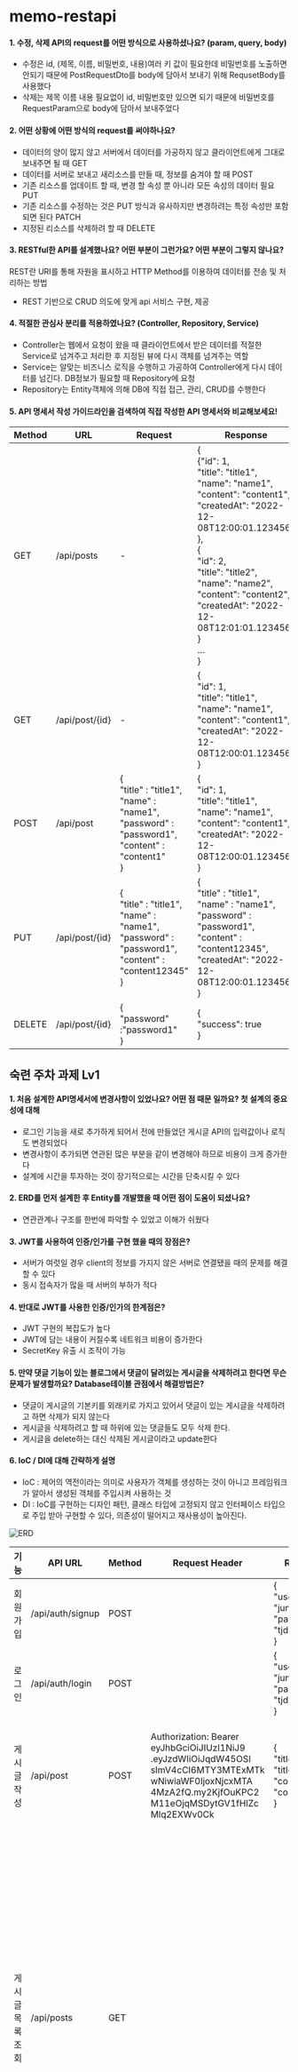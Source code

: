 # memo-restapi

#### 1. 수정, 삭제 API의 request를 어떤 방식으로 사용하셨나요? (param, query, body)
- 수정은 id, (제목, 이름, 비밀번호, 내용)여러 키 값이 필요한데 비밀번호를 노출하면 안되기 때문에 PostRequestDto를 body에 담아서 보내기 위해 RequsetBody를 사용했다
- 삭제는 제목 이름 내용 필요없이 id, 비밀번호만 있으면 되기 때문에 비밀번호를 RequestParam으로 body에 담아서 보내주었다

#### 2. 어떤 상황에 어떤 방식의 request를 써야하나요?
- 데이터의 양이 많지 않고 서버에서 데이터를 가공하지 않고 클라이언트에게 그대로 보내주면 될 때 GET
- 데이터를 서버로 보내고 새리소스를 만들 때, 정보를 숨겨야 할 때 POST
- 기존 리소스를 업데이트 할 때, 변경 할 속성 뿐 아니라 모든 속성의 데이터 필요 PUT
- 기존 리소스를 수정하는 것은 PUT 방식과 유사하지만 변경하려는 특정 속성만 포함되면 된다 PATCH
- 지정된 리소스를 삭제하려 할 때 DELETE


#### 3. RESTful한 API를 설계했나요? 어떤 부분이 그런가요? 어떤 부분이 그렇지 않나요?
REST란 URI를 통해 자원을 표시하고 HTTP Method를 이용하여 데이터를 전송 및 처리하는 방법
- REST 기반으로 CRUD 의도에 맞게 api 서비스 구현, 제공


#### 4. 적절한 관심사 분리를 적용하였나요? (Controller, Repository, Service)
- Controller는 웹에서 요청이 왔을 때 클라이언트에서 받은 데이터를 적절한 Service로 넘겨주고 처리한 후 지정된 뷰에 다시 객체를 넘겨주는 역할
- Service는 알맞는 비즈니스 로직을 수행하고 가공하여 Controller에게 다시 데이터를 넘긴다. DB정보가 필요할 때 Repository에 요청
- Repository는 Entity객체에 의해 DB에 직접 접근, 관리, CRUD를 수행한다


#### 5. API 명세서 작성 가이드라인을 검색하여 직접 작성한 API 명세서와 비교해보세요!

| Method | URL | Request | Response                                                                                                                                                                                                                                                                                              |
| --- | --- | --- |-------------------------------------------------------------------------------------------------------------------------------------------------------------------------------------------------------------------------------------------------------------------------------------------------------|
| GET | /api/posts | - | {<br/>{"id": 1,<br/>"title": "title1",<br/>"name": "name1",<br/>"content": "content1",<br/>"createdAt": "2022-12-08T12:00:01.123456”<br/> }, <br/>{<br/>"id": 2,<br/>"title": "title2",<br/>"name": "name2",<br/>"content": "content2",<br/>"createdAt": "2022-12-08T12:01:01.123456” }<br/> … <br/>} | 
| GET | /api/post/{id} | - | {<br/>"id": 1,<br/>"title": "title1",<br/>"name": "name1",<br/>"content": "content1",<br/>"createdAt": "2022-12-08T12:00:01.123456”<br/>}                                                                                                                                                             |
| POST | /api/post | {<br/>"title" : "title1",<br/>"name" : "name1",<br/>"password" : "password1",<br/>"content" : "content1"<br/>} | {<br/>"id": 1,<br/>"title": "title1",<br/>"name": "name1",<br/>"content": "content1",<br/>"createdAt": "2022-12-08T12:00:01.123456”<br/>}                                                                                                                                                             |
| PUT | /api/post/{id} | {<br/>"title" : "title1",<br/>"name" : "name1",<br/>"password" : "password1",<br/>"content" : "content12345"<br/>} | {<br/>"title" : "title1",<br/>"name" : "name1",<br/>"password" : "password1",<br/>"content" : "content12345",<br/>"createdAt": "2022-12-08T12:00:01.123456”<br/>}                                                                                                                                                    |
| DELETE | /api/post/{id} | {<br/>"password" :"password1"<br/>} | {<br/>"success": true<br/>}                                                                                                                                                                                                                                                                           |




## 숙련 주차 과제 Lv1

#### 1. 처음 설계한 API명세서에 변경사항이 있었나요? 어떤 점 때문 일까요? 첫 설계의 중요성에 대해
- 로그인 기능을 새로 추가하게 되어서 전에 만들었던 게시글 API의 입력값이나 로직도 변경되었다
- 변경사항이 추가되면 연관된 많은 부분을 같이 변경해야 하므로 비용이 크게 증가한다 
- 설계에 시간을 투자하는 것이 장기적으로는 시간을 단축시킬 수 있다

#### 2. ERD를 먼저 설계한 후 Entity를 개발했을 때 어떤 점이 도움이 되셨나요?
- 연관관계나 구조를 한번에 파악할 수 있었고 이해가 쉬웠다

#### 3. JWT를 사용하여 인증/인가를 구현 했을 때의 장점은?
- 서버가 여럿일 경우 client의 정보를 가지지 않은 서버로 연결됐을 때의 문제를 해결할 수 있다
- 동시 접속자가 많을 때 서버의 부하가 적다

#### 4. 반대로 JWT를 사용한 인증/인가의 한계점은?
- JWT 구현의 복잡도가 높다
- JWT에 담는 내용이 커질수록 네트워크 비용이 증가한다
- SecretKey 유출 시 조작이 가능

#### 5. 만약 댓글 기능이 있는 블로그에서 댓글이 달려있는 게시글을 삭제하려고 한다면 무슨 문제가 발생할까요? Database테이블 관점에서 해결방법은?
- 댓글이 게시글의 기본키를 외래키로 가지고 있어서 댓글이 있는 게시글을 삭제하려고 하면 삭제가 되지 않는다
- 게시글을 삭제하려고 할 때 하위에 있는 댓글들도 모두 삭제 한다.
- 게시글을 delete하는 대신 삭제된 게시글이라고 update한다

#### 6. IoC / DI에 대해 간략하게 설명
- IoC : 제어의 역전이라는 의미로 사용자가 객체를 생성하는 것이 아니고 프레임워크가 알아서 생성된 객체를 주입시켜 사용하는 것
- DI : IoC를 구현하는 디자인 패턴, 클래스 타입에 고정되지 않고 인터페이스 타입으로 주입 받아 구현할 수 있다, 의존성이 떨어지고 재사용성이 높아진다.


![ERD](./main/resources/static.images/ERD-Lv1.png)


| 기능 | API URL | Method | Request Header                                                                                                                                                 | Request | Response |
| --- | --- | --- |----------------------------------------------------------------------------------------------------------------------------------------------------------------| --- | --- |
| 회원 가입 | /api/auth/signup | POST |                                                                                                                                                                | {<br/>"userName": "jun99",<br/>"password": "tjdwns123"<br/>} | signup success<br/>"statusCode": 200 |
| 로그인 | /api/auth/login | POST |                                                                                                                                                                | {<br/>"userName": "jun99",<br/>"password": "tjdwns123"<br/>} | login success<br/>"statusCode": 200 |
| 게시글 작성 | /api/post | POST | Authorization: Bearer eyJhbGciOiJIUzI1NiJ9<br/>.eyJzdWIiOiJqdW45OSI<br/>sImV4cCI6MTY3MTExMTk<br/>wNiwiaWF0IjoxNjcxMTA<br/>4MzA2fQ.my2KjfOuKPC2<br/>M11eOjqMSDytGV1fHlZc<br/>Mlq2EXWv0Ck | {<br/>"title": "title1",<br/>"content": "content1"<br/>} | {<br/>"id": 1,<br/>"title": “title1",<br/>"userName": "userName1",<br/>"content": "content1",<br/>"createdAt": "2022-12-01T12:56:36.821474"<br/>} |
| 게시글 목록 조회 | /api/posts | GET |                                                                                                                                                                |  | [<br/>{<br/>"id": 1,<br/>"title": “title1",<br/>"userName": "userName1",<br/>"content": "content1",<br/>"createdAt": "2022-12-01T12:56:36.821474"<br/>},<br/>{<br/>"id": 2,<br/>"title": “title2",<br/>"userName": "userName2",<br/>"content": "content2",<br/>"createdAt": "2022-12-01T12:56:36.821474"<br/>},<br/>{<br/>"id": 3,<br/>"title": “title3",<br/>"userName": "userName3",<br/>"content": "content3",<br/>"createdAt": "2022-12-01T12:56:36.821474"<br/>}<br/>…<br/>] |
| 선택 게시글 조회 | /api/posts/{id} | GET |                                                                                                                                                                |  | {<br/>"id": 1,<br/>"title": “title1",<br/>"userName": "userName1",<br/>"content": "content1",<br/>"createdAt": "2022-12-01T12:56:36.821474"<br/>} |
| 선택 게시글 수정 | /api/posts/{id} | PUT | Authorization: Bearer eyJhbGciOiJIUzI1NiJ9<br/>.eyJzdWIiOiJqdW45OSI<br/>sImV4cCI6MTY3MTExMTk<br/>wNiwiaWF0IjoxNjcxMTA<br/>4MzA2fQ.my2KjfOuKPC2<br/>M11eOjqMSDytGV1fHlZc<br/>Mlq2EXWv0Ck      | {<br/>"title": "title11",<br/>"content": "content111"<br/>} | {<br/>"id": 1,<br/>"title": “title11",<br/>"userName": "userName1",<br/>"content": "content111",<br/>"createdAt": "2022-12-01T12:56:36.821474"<br/>} |
| 선택 게시글 삭제 | /api/posts/{id} | DELETE | Authorization: Bearer eyJhbGciOiJIUzI1NiJ9<br/>.eyJzdWIiOiJqdW45OSI<br/>sImV4cCI6MTY3MTExMTk<br/>wNiwiaWF0IjoxNjcxMTA<br/>4MzA2fQ.my2KjfOuKPC2<br/>M11eOjqMSDytGV1fHlZc<br/>Mlq2EXWv0Ck      |  | delete success<br/>"statusCode": 200|

